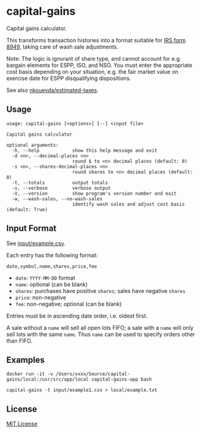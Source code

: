 # capital-gains

Capital gains calculator.

This transforms transaction histories into a format suitable for [IRS form
8949](https://www.irs.gov/pub/irs-pdf/f8949.pdf), taking care of wash sale
adjustments.

Note: The logic is ignorant of share type, and cannot account for e.g. bargain
elements for ESPP, ISO, and NSO. You must enter the appropriate cost basis
depending on your situation, e.g. the fair market value on exercise date for
ESPP disqualifying dispositions.

See also
[nkouevda/estimated-taxes](https://github.com/nkouevda/estimated-taxes).

## Usage

```
usage: capital-gains [<options>] [--] <input file>

Capital gains calculator

optional arguments:
  -h, --help            show this help message and exit
  -d <n>, --decimal-places <n>
                        round $ to <n> decimal places (default: 0)
  -s <n>, --shares-decimal-places <n>
                        round shares to <n> decimal places (default: 0)
  -t, --totals          output totals
  -v, --verbose         verbose output
  -V, --version         show program's version number and exit
  -w, --wash-sales, --no-wash-sales
                        identify wash sales and adjust cost basis (default: True)
```

## Input Format

See [input/example.csv](input/example.csv).

Each entry has the following format:

    date,symbol,name,shares,price,fee

- `date`: `YYYY-MM-DD` format
- `name`: optional (can be blank)
- `shares`: purchases have positive `shares`; sales have negative `shares`
- `price`: non-negative
- `fee`: non-negative; optional (can be blank)

Entries must be in ascending date order, i.e. oldest first.

A sale without a `name` will sell all open lots FIFO; a sale with a `name` will
only sell lots with the same `name`. Thus `name` can be used to specify orders
other than FIFO.

## Examples

    docker run -it -v /Users/xxxx/Source/capital-gains/local:/usr/src/app/local capital-gains-app bash

    capital-gains -t input/example1.csv > local/example.txt


## License

[MIT License](LICENSE.txt)
